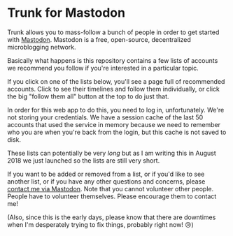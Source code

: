 # Trunk for Mastodon

Trunk allows you to mass-follow a bunch of people in order to get
started with [Mastodon](https://joinmastodon.org/). Mastodon is a
free, open-source, decentralized microblogging network.

Basically what happens is this repository contains a few lists of
accounts we recommend you follow if you're interested in a particular
topic.

If you click on one of the lists below, you'll see a page full of
recommended accounts. Click to see their timelines and follow them
individually, or click the big "follow them all" button at the top to
do just that.

In order for this web app to do this, you need to log in,
unfortunately. We're not storing your credentials. We have a session
cache of the last 50 accounts that used the service in memory because
we need to remember who you are when you're back from the login, but
this cache is not saved to disk.

These lists can potentially be very *long* but as I am writing this in
August 2018 we just launched so the lists are still very short.

If you want to be added or removed from a list, or if you'd like to
see another list, or if you have any other questions and concerns,
please [contact me via Mastodon](https://octodon.social/@kensanata).
Note that you cannot volunteer other people. People have to volunteer
themselves. Please encourage them to contact me!

(Also, since this is the early days, please know that there are
downtimes when I'm desperately trying to fix things, probably right
now! 😢)

